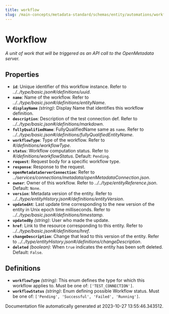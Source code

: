 ```yaml
---
title: workflow
slug: /main-concepts/metadata-standard/schemas/entity/automations/workflow
---
```


# Workflow

*A unit of work that will be triggered as an API call to the OpenMetadata server.*

## Properties

- **`id`**: Unique identifier of this workflow instance. Refer to *../../type/basic.json#/definitions/uuid*.
- **`name`**: Name of the workflow. Refer to *../../type/basic.json#/definitions/entityName*.
- **`displayName`** *(string)*: Display Name that identifies this workflow definition.
- **`description`**: Description of the test connection def. Refer to *../../type/basic.json#/definitions/markdown*.
- **`fullyQualifiedName`**: FullyQualifiedName same as `name`. Refer to *../../type/basic.json#/definitions/fullyQualifiedEntityName*.
- **`workflowType`**: Type of the workflow. Refer to *#/definitions/workflowType*.
- **`status`**: Workflow computation status. Refer to *#/definitions/workflowStatus*. Default: `Pending`.
- **`request`**: Request body for a specific workflow type.
- **`response`**: Response to the request.
- **`openMetadataServerConnection`**: Refer to *../services/connections/metadata/openMetadataConnection.json*.
- **`owner`**: Owner of this workflow. Refer to *../../type/entityReference.json*. Default: `None`.
- **`version`**: Metadata version of the entity. Refer to *../../type/entityHistory.json#/definitions/entityVersion*.
- **`updatedAt`**: Last update time corresponding to the new version of the entity in Unix epoch time milliseconds. Refer to *../../type/basic.json#/definitions/timestamp*.
- **`updatedBy`** *(string)*: User who made the update.
- **`href`**: Link to the resource corresponding to this entity. Refer to *../../type/basic.json#/definitions/href*.
- **`changeDescription`**: Change that lead to this version of the entity. Refer to *../../type/entityHistory.json#/definitions/changeDescription*.
- **`deleted`** *(boolean)*: When `true` indicates the entity has been soft deleted. Default: `False`.
## Definitions

- **`workflowType`** *(string)*: This enum defines the type for which this workflow applies to. Must be one of: `['TEST_CONNECTION']`.
- **`workflowStatus`** *(string)*: Enum defining possible Workflow status. Must be one of: `['Pending', 'Successful', 'Failed', 'Running']`.


Documentation file automatically generated at 2023-10-27 13:55:46.343512.
